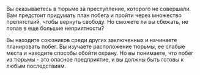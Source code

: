 Вы оказываетесь в тюрьме за преступление, которого не совершали. Вам предстоит придумать план побега и пройти через множество препятствий, чтобы вернуть свободу. Но сможете ли вы сбежать, не попав в еще большие неприятности?

Вы находите союзников среди других заключенных и начинаете планировать побег. Вы изучаете расположение тюрьмы, ее слабые места и находите способы обойти охрану. Но вы понимаете, что побег из тюрьмы - это опасное предприятие, и вы должны быть готовы к любым последствиям.
